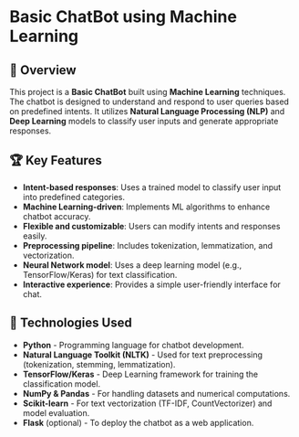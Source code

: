  # Basic ChatBot using Machine Learning  
                               
## 📌 Overview       
  
This project is a **Basic ChatBot** built using **Machine Learning** techniques. The chatbot is designed to understand and respond to user queries based on predefined intents. It utilizes **Natural Language Processing (NLP)** and **Deep Learning** models to classify user inputs and generate appropriate responses.    

## 🏆 Key Features  

- **Intent-based responses**: Uses a trained model to classify user input into predefined categories.    
- **Machine Learning-driven**: Implements ML algorithms to enhance chatbot accuracy.  
- **Flexible and customizable**: Users can modify intents and responses easily.  
- **Preprocessing pipeline**: Includes tokenization, lemmatization, and vectorization.  
- **Neural Network model**: Uses a deep learning model (e.g., TensorFlow/Keras) for text classification.  
- **Interactive experience**: Provides a simple user-friendly interface for chat.  

## 🔧 Technologies Used  

- **Python** - Programming language for chatbot development.  
- **Natural Language Toolkit (NLTK)** - Used for text preprocessing (tokenization, stemming, lemmatization).  
- **TensorFlow/Keras** - Deep Learning framework for training the classification model.  
- **NumPy & Pandas** - For handling datasets and numerical computations.  
- **Scikit-learn** - For text vectorization (TF-IDF, CountVectorizer) and model evaluation.  
- **Flask** (optional) - To deploy the chatbot as a web application.  


